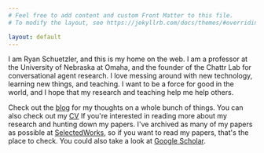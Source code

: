 ```yaml
---
# Feel free to add content and custom Front Matter to this file.
# To modify the layout, see https://jekyllrb.com/docs/themes/#overriding-theme-defaults

layout: default
---
```


I am Ryan Schuetzler, and this is my home on the web. I am a professor at the University of Nebraska at Omaha, and the founder of the Chattr Lab for conversational agent research. I love messing around with new technology, learning new things, and teaching. I want to be a force for good in the world, and I hope that my research and teaching help me help others.

Check out the [blog](/blog) for my thoughts on a whole bunch of things. You can also check out my [CV](/schuetzler_cv.pdf) If you're interested in reading more about my research and hunting down my papers. I've archived as many of my papers as possible at [SelectedWorks](https://works.bepress.com/rschuetzler/#), so if you want to read my papers, that's the place to check. You could also take a look at [Google Scholar](https://scholar.google.com/citations?user=IIOnxOUAAAAJ&hl=en).
